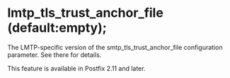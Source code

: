 # lmtp_tls_trust_anchor_file (default:empty); 

 The LMTP-specific version of the smtp_tls_trust_anchor_file
configuration parameter.  See there for details.  

 This feature is available in Postfix 2.11 and later.  


